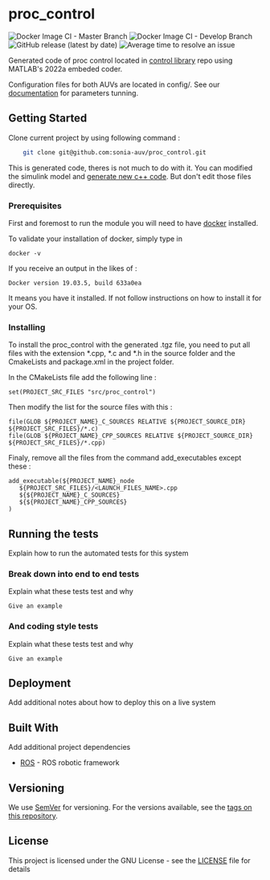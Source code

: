 # proc_control

![Docker Image CI - Master Branch](https://github.com/sonia-auv/proc_control/workflows/Docker%20Image%20CI%20-%20Master%20Branch/badge.svg)
![Docker Image CI - Develop Branch](https://github.com/sonia-auv/proc_control/workflows/Docker%20Image%20CI%20-%20Develop%20Branch/badge.svg?branch=develop)
![GitHub release (latest by date)](https://img.shields.io/github/v/release/sonia-auv/proc_control)
![Average time to resolve an issue](https://isitmaintained.com/badge/resolution/sonia-auv/proc_control.svg)


Generated code of proc control located in [control library](https://github.com/sonia-auv/control_library) repo using MATLAB's 2022a embeded coder.

Configuration files for both AUVs are located in config/. See our [documentation](https://wiki.sonia.etsmtl.ca/software/Navigation-and-Control/Tune-Controller-Parameters) for parameters tunning.

## Getting Started

Clone current project by using following command :
```bash
    git clone git@github.com:sonia-auv/proc_control.git
```
This is generated code, theres is not much to do with it. You can modified the simulink model and [generate new c++ code](https://wiki.sonia.etsmtl.ca/en/software/Navigation-and-Control/Generate-Cpp-Code). But don't edit those files directly.

### Prerequisites

First and foremost to run the module you will need to have [docker](https://www.docker.com/get-started?utm_source=google&utm_medium=cpc&utm_campaign=getstarted&utm_content=sitelink&utm_term=getstarted&utm_budget=growth&gclid=CjwKCAjw57b3BRBlEiwA1Imytuv9VRFX5Z0INBaD3JJNSUmadgQh7ZYWTw_r-yFn2S4XjZTsLbNnnBoCPsIQAvD_BwE) installed.

To validate your installation of docker, simply type in

```
docker -v
```

If you receive an output in the likes of :
```
Docker version 19.03.5, build 633a0ea
```

It means you have it installed. If not follow instructions on how to install it for your OS.

### Installing

To install the proc_control with the generated .tgz file, you need to put all files with the extension *.cpp, *.c and *.h in the source folder and the CmakeLists and package.xml in the project folder.

In the CMakeLists file add the following line :
```
set(PROJECT_SRC_FILES "src/proc_control")
```
Then modify the list for the source files with this :
```
file(GLOB ${PROJECT_NAME}_C_SOURCES RELATIVE ${PROJECT_SOURCE_DIR} ${PROJECT_SRC_FILES}/*.c)
file(GLOB ${PROJECT_NAME}_CPP_SOURCES RELATIVE ${PROJECT_SOURCE_DIR} ${PROJECT_SRC_FILES}/*.cpp)
```
Finaly, remove all the files from the command add_executables except these :
```
add_executable(${PROJECT_NAME}_node
   ${PROJECT_SRC_FILES}/<LAUNCH_FILES_NAME>.cpp
   ${${PROJECT_NAME}_C_SOURCES}
   ${${PROJECT_NAME}_CPP_SOURCES}
)
```

## Running the tests

Explain how to run the automated tests for this system

### Break down into end to end tests

Explain what these tests test and why

```
Give an example
```

### And coding style tests

Explain what these tests test and why

```
Give an example
```

## Deployment

Add additional notes about how to deploy this on a live system

## Built With

Add additional project dependencies

* [ROS](http://wiki.ros.org/) - ROS robotic framework


## Versioning

We use [SemVer](http://semver.org/) for versioning. For the versions available, see the [tags on this repository](https://github.com/your/project/tags).

## License

This project is licensed under the GNU License - see the [LICENSE](LICENSE) file for details
